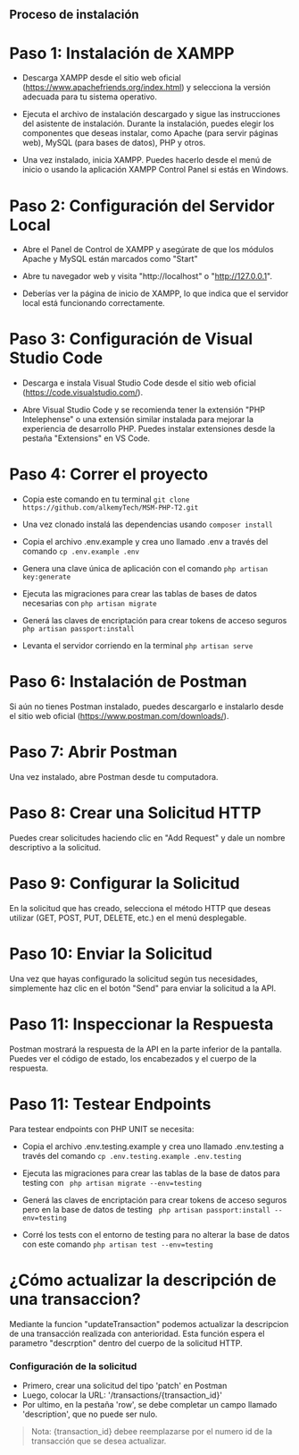 ## Proceso de instalación


# Paso 1: Instalación de XAMPP

- Descarga XAMPP desde el sitio web oficial (https://www.apachefriends.org/index.html) y selecciona la versión adecuada para tu sistema operativo.

- Ejecuta el archivo de instalación descargado y sigue las instrucciones del asistente de instalación. Durante la instalación, puedes elegir los componentes que deseas instalar, como Apache (para servir páginas web), MySQL (para bases de datos), PHP y otros.

- Una vez instalado, inicia XAMPP. Puedes hacerlo desde el menú de inicio o usando la aplicación XAMPP Control Panel si estás en Windows. 

# Paso 2: Configuración del Servidor Local

- Abre el Panel de Control de XAMPP y asegúrate de que los módulos Apache y MySQL están marcados como "Start"

- Abre tu navegador web y visita "http://localhost" o "http://127.0.0.1".

- Deberías ver la página de inicio de XAMPP, lo que indica que el servidor local está funcionando correctamente.

# Paso 3: Configuración de Visual Studio Code

- Descarga e instala Visual Studio Code desde el sitio web oficial (https://code.visualstudio.com/).

- Abre Visual Studio Code y se recomienda tener la extensión "PHP Intelephense" o una extensión similar instalada para mejorar la experiencia de desarrollo PHP. Puedes instalar extensiones desde la pestaña "Extensions" en VS Code.

# Paso 4: Correr el proyecto

- Copia este comando en tu terminal ``` git clone https://github.com/alkemyTech/MSM-PHP-T2.git ```

- Una vez clonado instalá las dependencias usando ``` composer install ```

- Copia el archivo .env.example y crea uno llamado .env a través del comando ``` cp .env.example .env ```

- Genera una clave única de aplicación con el comando ``` php artisan key:generate ```

- Ejecuta las migraciones para crear las tablas de bases de datos necesarias con ``` php artisan migrate ```

- Generá las claves de encriptación para crear tokens de acceso seguros ``` php artisan passport:install ```

- Levanta el servidor corriendo en la terminal  ``` php artisan serve ```

# Paso 6: Instalación de Postman

Si aún no tienes Postman instalado, puedes descargarlo e instalarlo desde el sitio web oficial (https://www.postman.com/downloads/).

# Paso 7: Abrir Postman

Una vez instalado, abre Postman desde tu computadora.

# Paso 8: Crear una Solicitud HTTP

Puedes crear solicitudes haciendo clic en "Add Request" y dale un nombre descriptivo a la solicitud.

# Paso 9: Configurar la Solicitud

En la solicitud que has creado, selecciona el método HTTP que deseas utilizar (GET, POST, PUT, DELETE, etc.) en el menú desplegable.

# Paso 10: Enviar la Solicitud

Una vez que hayas configurado la solicitud según tus necesidades, simplemente haz clic en el botón "Send" para enviar la solicitud a la API.

# Paso 11: Inspeccionar la Respuesta

Postman mostrará la respuesta de la API en la parte inferior de la pantalla. Puedes ver el código de estado, los encabezados y el cuerpo de la respuesta.

# Paso 11: Testear Endpoints

Para testear endpoints con PHP UNIT se necesita:

- Copia el archivo .env.testing.example y crea uno llamado .env.testing a través del comando ``` cp .env.testing.example .env.testing ```

- Ejecuta las migraciones para crear las tablas de la base de datos para testing  con ``` php artisan migrate --env=testing```

- Generá las claves de encriptación para crear tokens de acceso seguros pero en la base de datos de testing ``` php artisan passport:install --env=testing```

- Corré los tests con el entorno de testing para no alterar la base de datos con este comando ``` php artisan test --env=testing ```















# ¿Cómo actualizar la descripción de una transaccion?

Mediante la funcion "updateTransaction" podemos actualizar la descripcion de una transacción realizada con anterioridad. 
Esta función espera el parametro "descrption" dentro del cuerpo de la solicitud HTTP.

### Configuración de la solicitud

- Primero, crear una solicitud del tipo 'patch' en Postman
- Luego, colocar la URL: '/transactions/{transaction_id}'
- Por ultimo, en la pestaña 'row', se debe completar un campo llamado 'description', que no puede ser nulo.

> Nota: {transaction_id} debee reemplazarse por el numero id de la transacción que se desea actualizar.